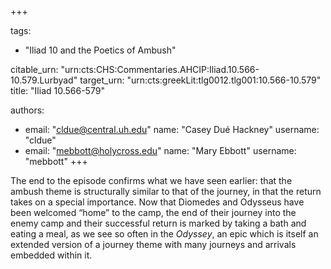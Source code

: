 +++

tags:
- "Iliad 10 and the Poetics of Ambush"

citable_urn: "urn:cts:CHS:Commentaries.AHCIP:Iliad.10.566-10.579.Lurbyad"
target_urn: "urn:cts:greekLit:tlg0012.tlg001:10.566-10.579"
title: "Iliad 10.566-579"

authors:
- email: "cldue@central.uh.edu"
  name: "Casey Dué Hackney"
  username: "cldue"
- email: "mebbott@holycross.edu"
  name: "Mary Ebbott"
  username: "mebbott"
+++

<p>The end to the episode confirms what we have seen earlier: that the ambush theme is structurally similar to that of the journey, in that the return takes on a special importance. Now that Diomedes and Odysseus have been welcomed “home” to the camp, the end of their journey into the enemy camp and their successful return is marked by taking a bath and eating a meal, as we see so often in the <em>Odyssey</em>, an epic which is itself an extended version of a journey theme with many journeys and arrivals embedded within it. </p>